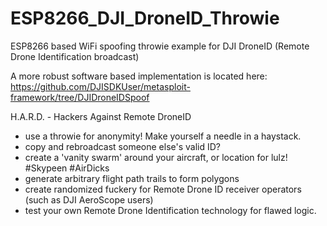 # ESP8266_DJI_DroneID_Throwie
ESP8266 based WiFi spoofing throwie example for DJI DroneID (Remote Drone Identification broadcast)

A more robust software based implementation is located here: https://github.com/DJISDKUser/metasploit-framework/tree/DJIDroneIDSpoof

H.A.R.D. - Hackers Against Remote DroneID
* use a throwie for anonymity! Make yourself a needle in a haystack.
* copy and rebroadcast someone else's valid ID?
* create a 'vanity swarm' around your aircraft, or location for lulz! #Skypeen #AirDicks
* generate arbitrary flight path trails to form polygons
* create randomized fuckery for Remote Drone ID receiver operators (such as DJI AeroScope users)
* test your own Remote Drone Identification technology for flawed logic. 
